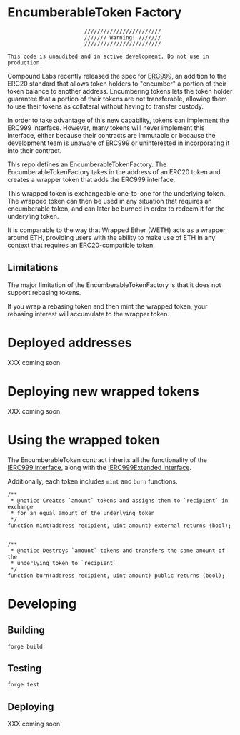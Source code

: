 # EncumberableToken Factory

```
                        ////////////////////////
                        /////// Warning! ///////
                        ////////////////////////

This code is unaudited and in active development. Do not use in production.
```

Compound Labs recently released the spec for [ERC999](), an addition to the
ERC20 standard that allows token holders to "encumber" a portion of their token
balance to another address. Encumbering tokens lets the token holder guarantee
that a portion of their tokens are not transferable, allowing them to use their
tokens as collateral without having to transfer custody.

In order to take advantage of this new capability, tokens can implement the
ERC999 interface. However, many tokens will never implement this interface,
either because their contracts are immutable or because the development team is
unaware of ERC999 or uninterested in incorporating it into their contract.

This repo defines an EncumberableTokenFactory. The EncumberableTokenFactory
takes in the address of an ERC20 token and creates a wrapper token that
adds the ERC999 interface.

This wrapped token is exchangeable one-to-one for the underlying token. The
wrapped token can then be used in any situation that requires an encumberable
token, and can later be burned in order to redeem it for the underyling token.

It is comparable to the way that Wrapped Ether (WETH) acts as a wrapper around
ETH, providing users with the ability to make use of ETH in any context that
requires an ERC20-compatible token.

## Limitations

The major limitation of the EncumberableTokenFactory is that it does not support
rebasing tokens.

If you wrap a rebasing token and then mint the wrapped token, your rebasing
interest will accumulate to the wrapper token.

# Deployed addresses

XXX coming soon

# Deploying new wrapped tokens

XXX coming soon

# Using the wrapped token

The EncumberableToken contract inherits all the functionality of the [IERC999
interface](./src/interfaces/IERC999.sol), along with the [IERC999Extended
interface](./src/interfaces/IERC999Extended.sol).

Additionally, each token includes `mint` and `burn` functions.

```
/**
 * @notice Creates `amount` tokens and assigns them to `recipient` in exchange
 * for an equal amount of the underlying token
 */
function mint(address recipient, uint amount) external returns (bool);


/**
 * @notice Destroys `amount` tokens and transfers the same amount of the
 * underlying token to `recipient`
 */
function burn(address recipient, uint amount) public returns (bool);
```

# Developing

## Building

``` forge build ```

## Testing

``` forge test ```

## Deploying

XXX coming soon